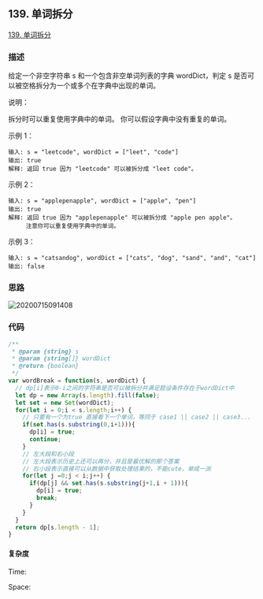 ## 139. 单词拆分

[139. 单词拆分](https://leetcode-cn.com/problems/word-break/)

### 描述

给定一个非空字符串 s 和一个包含非空单词列表的字典 wordDict，判定 s 是否可以被空格拆分为一个或多个在字典中出现的单词。

说明：

拆分时可以重复使用字典中的单词。
你可以假设字典中没有重复的单词。

示例 1：

```
输入: s = "leetcode", wordDict = ["leet", "code"]
输出: true
解释: 返回 true 因为 "leetcode" 可以被拆分成 "leet code"。
```

示例 2：

```
输入: s = "applepenapple", wordDict = ["apple", "pen"]
输出: true
解释: 返回 true 因为 "applepenapple" 可以被拆分成 "apple pen apple"。
     注意你可以重复使用字典中的单词。
```

示例 3：

```
输入: s = "catsandog", wordDict = ["cats", "dog", "sand", "and", "cat"]
输出: false
```

### 思路

![20200715091408]( https://supyyy-1259673491.cos.ap-beijing.myqcloud.com/2020/pictures20200715091408.png)

### 代码

```js
/**
 * @param {string} s
 * @param {string[]} wordDict
 * @return {boolean}
 */
var wordBreak = function(s, wordDict) {
  // dp[i]表示0-i之间的字符串是否可以被拆分并满足题设条件存在于wordDict中
  let dp = new Array(s.length).fill(false);
  let set = new Set(wordDict);
  for(let i = 0;i < s.length;i++) {        
    // 只要有一个为true 直接看下一个单词，等同于 case1 || case2 || case3...
    if(set.has(s.substring(0,i+1))){
      dp[i] = true;
      continue;
    }
    // 左大段和右小段
    // 左大段表示历史上还可以再分，并且是最优解的那个答案
    // 右小段表示直接可以从数据中获取处理结果的，不能cute，单成一派        
    for(let j =0;j < i;j++) {
      if(dp[j] && set.has(s.substring(j+1,i + 1))){
        dp[i] = true;
        break;
      }
    }
  }
  return dp[s.length - 1];        
}
```

#### 复杂度

Time:

Space:
